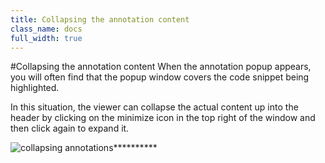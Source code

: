 ```yaml
---
title: Collapsing the annotation content 
class_name: docs
full_width: true
---
```


#Collapsing the annotation content
When the annotation popup appears, you will often find that the popup window covers the code snippet being highlighted. 

In this situation, the viewer can collapse the actual content up into the header by clicking on the minimize icon in the top right of the window and then click again to expand it.

![collapsing annotations]()**********